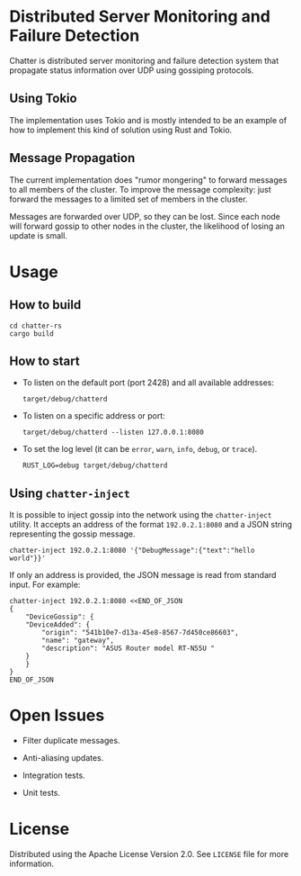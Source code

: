 # Distributed Server Monitoring and Failure Detection

Chatter is distributed server monitoring and failure detection system
that propagate status information over UDP using gossiping protocols.

## Using Tokio

The implementation uses Tokio and is mostly intended to be an example
of how to implement this kind of solution using Rust and Tokio.

## Message Propagation

The current implementation does "rumor mongering" to forward messages
to all members of the cluster.  To improve the message complexity:
just forward the messages to a limited set of members in the cluster.

Messages are forwarded over UDP, so they can be lost. Since each node
will forward gossip to other nodes in the cluster, the likelihood of
losing an update is small.

# Usage

## How to build

```
cd chatter-rs
cargo build
```

## How to start

* To listen on the default port (port 2428) and all available
  addresses:

  ```
  target/debug/chatterd
  ```

* To listen on a specific address or port:

  ```
  target/debug/chatterd --listen 127.0.0.1:8080
  ```

* To set the log level (it can be `error`, `warn`, `info`, `debug`, or
  `trace`).

  ```
  RUST_LOG=debug target/debug/chatterd
  ```

## Using `chatter-inject`

It is possible to inject gossip into the network using the
`chatter-inject` utility. It accepts an address of the format
`192.0.2.1:8080` and a JSON string representing the gossip message.

```
chatter-inject 192.0.2.1:8080 '{"DebugMessage":{"text":"hello world"}}'
```

If only an address is provided, the JSON message is read from standard
input. For example:

```
chatter-inject 192.0.2.1:8080 <<END_OF_JSON
{
    "DeviceGossip": {
	"DeviceAdded": {
	    "origin": "541b10e7-d13a-45e8-8567-7d450ce86603",
	    "name": "gateway",
	    "description": "ASUS Router model RT-N55U "
	}
    }
}
END_OF_JSON
```

# Open Issues

* Filter duplicate messages.

* Anti-aliasing updates.

* Integration tests.

* Unit tests.

# License

Distributed using the Apache License Version 2.0. See `LICENSE` file
for more information.
